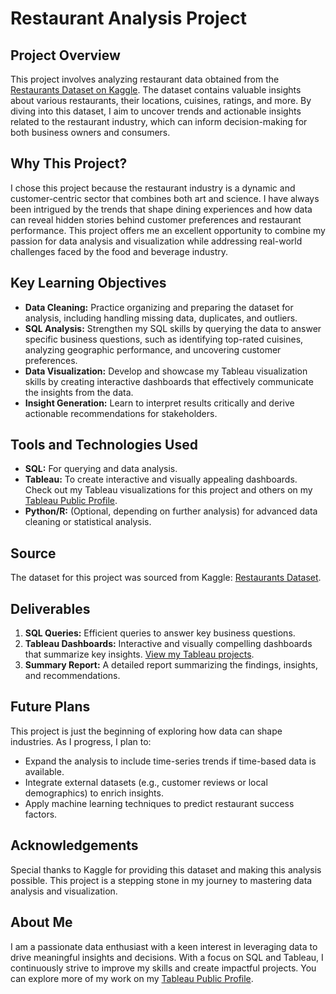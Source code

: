 # Restaurant Analysis Project

## Project Overview

This project involves analyzing restaurant data obtained from the [Restaurants Dataset on Kaggle](https://www.kaggle.com/datasets/graphquest/restaurants). The dataset contains valuable insights about various restaurants, their locations, cuisines, ratings, and more. By diving into this dataset, I aim to uncover trends and actionable insights related to the restaurant industry, which can inform decision-making for both business owners and consumers.

## Why This Project?

I chose this project because the restaurant industry is a dynamic and customer-centric sector that combines both art and science. I have always been intrigued by the trends that shape dining experiences and how data can reveal hidden stories behind customer preferences and restaurant performance. This project offers me an excellent opportunity to combine my passion for data analysis and visualization while addressing real-world challenges faced by the food and beverage industry.

## Key Learning Objectives

- **Data Cleaning:** Practice organizing and preparing the dataset for analysis, including handling missing data, duplicates, and outliers.
- **SQL Analysis:** Strengthen my SQL skills by querying the data to answer specific business questions, such as identifying top-rated cuisines, analyzing geographic performance, and uncovering customer preferences.
- **Data Visualization:** Develop and showcase my Tableau visualization skills by creating interactive dashboards that effectively communicate the insights from the data.
- **Insight Generation:** Learn to interpret results critically and derive actionable recommendations for stakeholders.

## Tools and Technologies Used

- **SQL:** For querying and data analysis.
- **Tableau:** To create interactive and visually appealing dashboards. Check out my Tableau visualizations for this project and others on my [Tableau Public Profile](https://public.tableau.com/app/profile/nha.alvarado/viz).
- **Python/R:** (Optional, depending on further analysis) for advanced data cleaning or statistical analysis.

## Source

The dataset for this project was sourced from Kaggle: [Restaurants Dataset](https://www.kaggle.com/datasets/graphquest/restaurants).

## Deliverables

1. **SQL Queries:** Efficient queries to answer key business questions.
2. **Tableau Dashboards:** Interactive and visually compelling dashboards that summarize key insights. [View my Tableau projects](https://public.tableau.com/app/profile/nha.alvarado/viz/DataMartDashboards/DataMartDashboard).
3. **Summary Report:** A detailed report summarizing the findings, insights, and recommendations.

## Future Plans

This project is just the beginning of exploring how data can shape industries. As I progress, I plan to:

- Expand the analysis to include time-series trends if time-based data is available.
- Integrate external datasets (e.g., customer reviews or local demographics) to enrich insights.
- Apply machine learning techniques to predict restaurant success factors.

## Acknowledgements

Special thanks to Kaggle for providing this dataset and making this analysis possible. This project is a stepping stone in my journey to mastering data analysis and visualization.

## About Me

I am a passionate data enthusiast with a keen interest in leveraging data to drive meaningful insights and decisions. With a focus on SQL and Tableau, I continuously strive to improve my skills and create impactful projects. You can explore more of my work on my [Tableau Public Profile](https://public.tableau.com/app/profile/nha.alvarado/viz).
